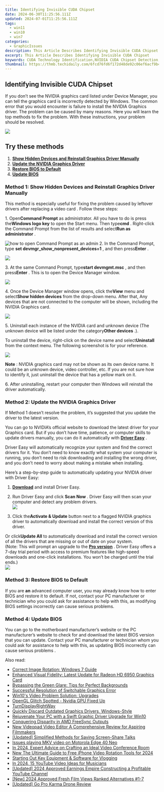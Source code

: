 ```yaml
---
title: Identifying Invisible CUDA Chipset
date: 2024-06-30T11:25:56.111Z
updated: 2024-07-01T11:25:56.111Z
tags:
  - win11
  - win10
  - win7
categories:
  - GraphicIssues
description: This Article Describes Identifying Invisible CUDA Chipset
excerpt: This Article Describes Identifying Invisible CUDA Chipset
keywords: CUDA Technology Identification,NVIDIA CUDA Chipset Detection,CUDA Chipset Specifications,Invisible Graphics Processor Detection,CUDA Chip Detection Tools and Methods,NVIDIA GPU Visibility Techniques,Advanced Chipset Identification Services
thumbnail: https://thmb.techidaily.com/6fcd76fd6f172d48de92c06ef6acf9b4878b2af9216aa863bdd663f250b5d16d.jpg
---
```


## Identifying Invisible CUDA Chipset

 If you don’t see the NVIDIA graphics card listed under Device Manager, you can tell the graphics card is incorrectly detected by Windows. The common error that you would encounter is failure to install the NVIDIA Graphics driver. The problem can be caused by many reasons. Here you will learn the top methods to fix the problem. With these instructions, your problem should be resolved.

![](https://images.drivereasy.com/wp-content/uploads/2021/05/device-manager-graphics-card.jpg)

## Try these methods

1. **[Show Hidden Devices and Reinstall Graphics Driver Manually](#h-method-1-show-hidden-devices-and-reinstall-graphics-driver-manually)**
2. **[Update the NVIDIA Graphics Driver](#h-method-2-update-the-nvidia-graphics-driver)**
3. **[Restore BIOS to Default](#h-method-3-restore-bios-to-default)**
4. **[Update BIOS](#h-method-4-update-bios)**

### **Method 1: Show Hidden Devices and Reinstall Graphics Driver Manually**

 This method is especially useful for fixing the problem caused by leftover drivers after replacing a video card . Follow these steps:

 1\. Open**Command Prompt** as administrator. All you have to do is press the**Windows logo key** to open the Start menu. Then type**cmd** . Right-click the Command Prompt from the list of results and select**Run as administrator** .

![how to open Command Prompt as an admin](https://images.drivereasy.com/wp-content/uploads/2023/10/win11-Command-Prompt-Run-as-administrator.jpg) [](https://tools.techidaily.com/drivereasy/download/)
 2\. In the Command Prompt, type **set devmgr\_show\_nonpresent\_devices=1** , and then press**Enter** .

![](https://images.drivereasy.com/wp-content/uploads/2023/10/win11-Command-Prompt-set-devmgr_show_nonpresent_devices1.jpg)

 3\. At the same Command Prompt, type**start devmgmt.msc** , and then press**Enter** . This is to open the Device Manager window.

![](https://images.drivereasy.com/wp-content/uploads/2023/10/win11-Command-Prompt-start-devmgmt.msc_.jpg)

 4\. Once the Device Manager window opens, click the**View** menu and select**Show hidden devices** from the drop-down menu. After that, Any devices that are not connected to the computer will be shown, including the NVIDIA Graphics card.

![](https://images.drivereasy.com/wp-content/uploads/2023/10/win11-Device-Manager-View-Show-hiddens-devices.jpg)

 5\. Uninstall each instance of the NVIDIA card and unknown device (The unknown device will be listed under the category**Other devices** .).

 To uninstall the device, right-click on the device name and select**Uninstall** from the context menu. The following screenshot is for your reference.

![](https://images.drivereasy.com/wp-content/uploads/2023/10/win11-Device-Manager-Other-devices-Uninstall.jpg)

**Note** : NVIDIA graphics card may not be shown as its own device name. It could be an unknown device, video controller, etc. If you are not sure how to identify it, just uninstall the device that has a yellow mark on it.

 6\. After uninstalling, restart your computer then Windows will reinstall the driver automatically.

### Method 2: Update the NVIDIA Graphics Driver

 If Method 1 doesn’t resolve the problem, it’s suggested that you update the driver to the latest version.

 You can go to NVIDIA’s official website to download the latest driver for your Graphics card. But if you don’t have time, patience, or computer skills to update drivers manually, you can do it automatically with [**Driver Easy**](https://tools.techidaily.com/drivereasy/download/) .

 Driver Easy will automatically recognize your system and find the correct drivers for it. You don’t need to know exactly what system your computer is running, you don’t need to risk downloading and installing the wrong driver, and you don’t need to worry about making a mistake when installing.

 Here’s a step-by-step guide to automatically updating your NVIDIA driver with Driver Easy:

 1) **[Download](https://tools.techidaily.com/drivereasy/download/)**  and install Driver Easy.

 2) Run Driver Easy and click **Scan Now** . Driver Easy will then scan your computer and detect any problem drivers.  
![](https://www.drivereasy.com/wp-content/uploads/2024/05/DE-scan-now-6.0.jpg)

 3) Click the**Activate & Update** button next to a flagged NVIDIA graphics driver to automatically download and install the correct version of this driver.

 Or click**Update All** to automatically download and install the correct version of all the drivers that are missing or out of date on your system.  
 (Note: This will prompt an upgrade to the **[Pro version](https://tools.techidaily.com/drivereasy/download/)**  . Driver Easy offers a 7-day trial period with access to premium features like high-speed downloads and one-click installations. You won’t be charged until the trial ends.)  
![](https://www.drivereasy.com/wp-content/uploads/2016/11/DE-update-all-NVIDIA-6.0.jpg)

### **Method 3: Restore BIOS to Default**

 If you are **an** advanced computer user, you may already know how to enter BIOS and restore it to default. If not, contact your PC manufacturer or technician who you could ask for assistance to help with this, as modifying BIOS settings incorrectly can cause serious problems.

### **Method 4: Update BIOS**

 You can go to the motherboard manufacturer’s website or the PC manufacturer’s website to check for and download the latest BIOS version that you can update. Contact your PC manufacturer or technician whom you could ask for assistance to help with this, as updating BIOS incorrectly can cause serious problems .

<ins class="adsbygoogle"
     style="display:block"
     data-ad-format="autorelaxed"
     data-ad-client="ca-pub-7571918770474297"
     data-ad-slot="1223367746"></ins>



<ins class="adsbygoogle"
     style="display:block"
     data-ad-client="ca-pub-7571918770474297"
     data-ad-slot="8358498916"
     data-ad-format="auto"
     data-full-width-responsive="true"></ins>

<span class="atpl-alsoreadstyle">Also read:</span>
<div><ul>
<li><a href="https://graphic-issues.techidaily.com/correct-image-rotation-windows-7-guide/"><u>Correct Image Rotation: Windows 7 Guide</u></a></li>
<li><a href="https://graphic-issues.techidaily.com/enhanced-visual-fidelity-latest-update-for-radeon-hd-6950-graphics-card/"><u>Enhanced Visual Fidelity: Latest Update for Radeon HD 6950 Graphics Card</u></a></li>
<li><a href="https://graphic-issues.techidaily.com/bypassing-the-green-glare-tips-for-perfect-backgrounds/"><u>Bypassing the Green Glare: Tips for Perfect Backgrounds</u></a></li>
<li><a href="https://graphic-issues.techidaily.com/successful-resolution-of-switchable-graphics-error/"><u>Successful Resolution of Switchable Graphics Error</u></a></li>
<li><a href="https://graphic-issues.techidaily.com/win10s-video-problem-solution-upgrades/"><u>Win10's Video Problem Solution: Upgrades</u></a></li>
<li><a href="https://graphic-issues.techidaily.com/1719818160725-opengl-glitch-spotted-nvidia-gpu-fixed-up/"><u>OpenGL Glitch Spotted - Nvidia GPU Fixed Up</u></a></li>
<li><a href="https://graphic-issues.techidaily.com/turndisplayrightway/"><u>TurnDisplayRightWay</u></a></li>
<li><a href="https://graphic-issues.techidaily.com/quickly-discard-outdated-graphics-drivers-windows-style/"><u>Quickly Discard Outdated Graphics Drivers, Windows-Style</u></a></li>
<li><a href="https://graphic-issues.techidaily.com/rejuvenate-your-pc-with-a-swift-graphic-driver-upgrade-for-win10/"><u>Rejuvenate Your PC with a Swift Graphic Driver Upgrade for Win10</u></a></li>
<li><a href="https://graphic-issues.techidaily.com/conquering-disparity-in-amd-freesync-outputs/"><u>Conquering Disparity in AMD FreeSync Outputs</u></a></li>
<li><a href="https://video-creation-software.techidaily.com/new-videopad-video-editor-a-comprehensive-review-for-aspiring-filmmakers/"><u>New Videopad Video Editor A Comprehensive Review for Aspiring Filmmakers</u></a></li>
<li><a href="https://screen-mirroring-recording.techidaily.com/updated-simplified-methods-for-saving-screen-share-talks/"><u>[Updated] Simplified Methods for Saving Screen-Share Talks</u></a></li>
<li><a href="https://review-topics.techidaily.com/issues-playing-mkv-video-on-motorola-edge-40-neo-by-aiseesoft-video-converter-play-mkv-on-android/"><u>Issues playing MKV video on Motorola Edge 40 Neo</u></a></li>
<li><a href="https://some-techniques.techidaily.com/in-2024-expert-advice-on-crafting-an-ideal-video-conference-room/"><u>In 2024, Expert Advice on Crafting an Ideal Video Conference Room</u></a></li>
<li><a href="https://video-content-creator.techidaily.com/new-the-ultimate-guide-to-free-iphone-video-rotation-tools-for-2024/"><u>New The Ultimate Guide to Free iPhone Video Rotation Tools for 2024</u></a></li>
<li><a href="https://extra-hints.techidaily.com/starting-out-key-equipment-and-software-for-vlogging/"><u>Starting Out  Key Equipment & Software for Vlogging</u></a></li>
<li><a href="https://facebook-video-share.techidaily.com/in-2024-15-youtube-video-ideas-for-musicians/"><u>In 2024, 15 YouTube Video Ideas for Musicians</u></a></li>
<li><a href="https://facebook-record-videos.techidaily.com/updated-2024-approved-earnings-empire-constructing-a-profitable-youtube-channel/"><u>[Updated] 2024 Approved  Earnings Empire  Constructing a Profitable YouTube Channel</u></a></li>
<li><a href="https://eaxpv-info.techidaily.com/new-2024-approved-fresh-film-views-ranked-alternatives-1-7/"><u>[New] 2024 Approved  Fresh Film Views  Ranked Alternatives #1-7</u></a></li>
<li><a href="https://some-techniques.techidaily.com/updated-go-pro-karma-drone-review/"><u>[Updated] Go Pro Karma Drone Review</u></a></li>
</ul></div>
